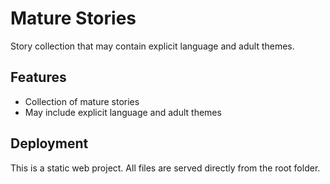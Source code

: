 # Mature Stories

Story collection that may contain explicit language and adult themes.

## Features
- Collection of mature stories
- May include explicit language and adult themes

## Deployment
This is a static web project. All files are served directly from the root folder.
